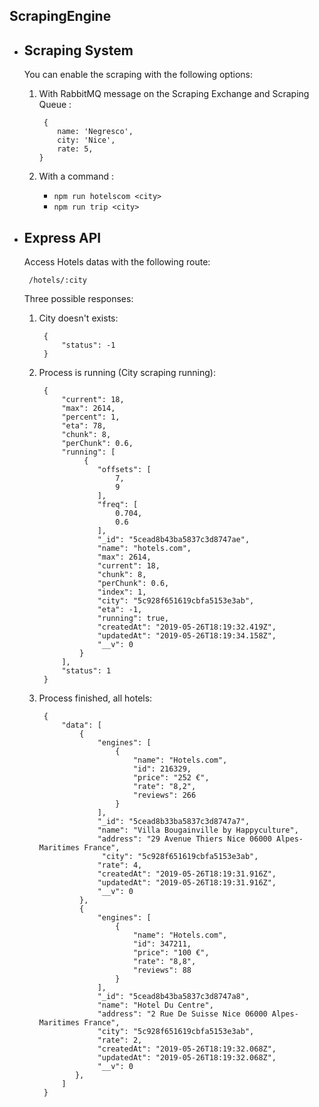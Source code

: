 ## **ScrapingEngine**

 - **Scraping System**
	- 

	You can enable the scraping with the following options:

	 1. With RabbitMQ message on the Scraping Exchange and Scraping Queue :
		 
			 {
				name: 'Negresco',
				city: 'Nice',
				rate: 5,
			}
	2. With a command :
				
		- `npm run hotelscom <city>`
		- `npm run trip <city>`

 - **Express API**
	 - 

	
	Access Hotels datas with the following route:
	
		/hotels/:city
	
	Three possible responses:
	
	1. City doesn't exists:
	 
			{
				"status": -1
			}
	2. Process is running (City scraping running):
	 
			{
			    "current": 18,
			    "max": 2614,
			    "percent": 1,
			    "eta": 78,
			    "chunk": 8,
			    "perChunk": 0.6,
			    "running": [
					 {
			            "offsets": [
			                7,
			                9
			            ],
			            "freq": [
			                0.704,
			                0.6
			            ],
			            "_id": "5cead8b43ba5837c3d8747ae",
			            "name": "hotels.com",
			            "max": 2614,
			            "current": 18,
			            "chunk": 8,
			            "perChunk": 0.6,
			            "index": 1,
			            "city": "5c928f651619cbfa5153e3ab",
			            "eta": -1,
			            "running": true,
			            "createdAt": "2019-05-26T18:19:32.419Z",
			            "updatedAt": "2019-05-26T18:19:34.158Z",
			            "__v": 0
			        }
			    ],
			    "status": 1
			}
	3. Process finished, all hotels:
		
			{
			    "data": [
			        {
			            "engines": [
			                {
			                    "name": "Hotels.com",
			                    "id": 216329,
			                    "price": "252 €",
			                    "rate": "8,2",
			                    "reviews": 266
			                }
			            ],
			            "_id": "5cead8b33ba5837c3d8747a7",
			            "name": "Villa Bougainville by Happyculture",
			            "address": "29 Avenue Thiers Nice 06000 Alpes-Maritimes France",
					     "city": "5c928f651619cbfa5153e3ab",
			            "rate": 4,
			            "createdAt": "2019-05-26T18:19:31.916Z",
			            "updatedAt": "2019-05-26T18:19:31.916Z",
			            "__v": 0
			        },
			        {
			            "engines": [
			                {
			                    "name": "Hotels.com",
			                    "id": 347211,
			                    "price": "100 €",
			                    "rate": "8,8",
			                    "reviews": 88
			                }
			            ],
			            "_id": "5cead8b43ba5837c3d8747a8",
			            "name": "Hotel Du Centre",
			            "address": "2 Rue De Suisse Nice 06000 Alpes-Maritimes France",
			            "city": "5c928f651619cbfa5153e3ab",
			            "rate": 2,
			            "createdAt": "2019-05-26T18:19:32.068Z",
			            "updatedAt": "2019-05-26T18:19:32.068Z",
				        "__v": 0
			       },
				]
			}
